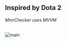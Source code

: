 ## Inspired by Dota 2 

###### MmrChecker uses MVVM

![main](https://sun9-49.userapi.com/c854328/v854328219/d8efe/SIvOpBPmXhQ.jpg)
